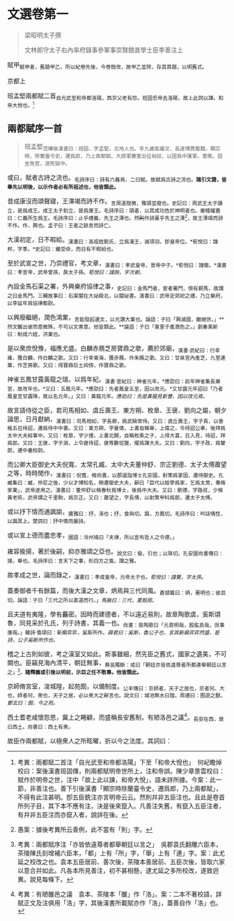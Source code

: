 # <!-- page21 -->文選卷第一

> 梁昭明太子撰
> 
> 文林郎守太子右內率府錄事參軍事崇賢館直學士臣李善注上

賦甲<sub>賦甲者，舊題甲乙，所以紀卷先後，今卷旣改，故甲乙並除，存其首題，以明舊式。</sub>

京都上

班孟堅兩都賦二首<sub>自光武至和帝都洛陽，西京父老有怨。班固恐帝去洛陽，故上此詞以諫。和帝大悅也。[^1.1.1]</sub>

## 兩都賦序一首

> 班孟堅<sub>范曄後漢書曰：班固，字孟堅，北地人也。年九歲能屬文，長遂博貫載籍。顯宗時，除蘭臺令史，遷爲郎，乃上兩都賦。大將軍竇憲出征匈奴，以固爲中護軍。憲敗，固坐免官，遂死獄中。</sub>

或曰，賦者古詩之流也。<sub>毛詩序曰：詩有六義焉，二曰賦。故賦爲古詩之流也。**諸引文證，皆舉先以明後，以示作者必有所祖述也，他皆類此。**</sub>

昔成康沒而頌聲寢，王澤竭而詩不作。<sub>言周道旣微，雅頌並廢也。史記曰：周武王太子誦立，是爲成王。成王太子釗立，是爲康王。毛詩序曰：頌者，以其成功告於神明者也。樂稽耀嘉曰：仁義所生爲王。毛詩序曰：止乎禮義，先王之澤也。然~~則~~作詩稟乎先王之澤[^1.1.m1]，故王澤竭而詩不作。作，興也。孟子曰：王者之跡息而詩亡。</sub>

大漢初定，日不暇給。<sub>漢書曰：高祖姓劉氏，立爲漢王，滅項羽，卽皇帝位。*荀悅曰：諱邦，字季。*史記曰：雖受命，而日有不暇給也。</sub>

至於武宣之世，乃崇禮官，考文章，<sub>漢書曰：孝武皇帝，景帝中子。*荀悅曰：諱徹。*漢書曰：孝宣帝，武帝曾孫，戾太子孫。*荀悅曰：諱詢，字次卿。*</sub>

內設金馬石渠之署，外興樂府協律之事，<sub>史記曰：金馬門者，宦者署門，傍有銅馬，故謂之曰金馬門。三輔故事曰：石渠閣在大祕殿北，以閣祕書。漢書曰：武帝定郊祀之禮，乃立樂府，以李延年爲協律都尉。</sub>

以興廢繼絕，潤色鴻業，<sub>言能發起遺文，以光讚大業也。論語：子曰「興滅國，繼絕世。」**然文雖出彼而意微殊，不可以文害意。他皆類此。**論語：子曰「東里子產潤色之。」劇秦美新曰：制成六經，洪業也。</sub>

是以衆庶悅豫，福應尤盛。白麟赤鴈芝房寶鼎之歌，薦於郊廟，<sub>漢書·武紀曰：行幸雍，獲白麟，作白麟之歌。又曰：行幸東海，獲赤鴈，作朱鴈之歌。又曰：甘泉宮內產芝，九莖連葉，作芝房歌。又曰：得寶鼎后土祠傍，作寶鼎之歌。</sub>

神雀五鳳甘露黃龍之瑞，以爲年紀。<sub>漢書·宣紀曰：神雀元年。*應劭曰：前年神雀集長樂宮，故改年也。*又曰：五鳳元年。*應劭曰：先者鳳皇五至，因以改元。*又甘露元年詔曰「乃者鳳皇至甘露降，故以名元年。」又曰：黃龍元年。*應劭曰：先是黃龍見新豐，因以改元焉。*</sub>

故言語侍從之臣，若司馬相如、虞丘壽王、東方朔、枚臯、王襃、劉向之屬，朝夕論思，日月獻納，<sub>漢書曰：司馬相如，字長卿，爲武騎常侍。又曰：虞丘壽王，字子貢，以善格五召待詔，遷爲侍中中書。又曰：東方朔，字曼倩，上書自稱舉，上偉之，令待詔公車，後拜爲太中大夫給事中。又曰：枚臯，字少孺，上書北闕，自稱枚乘之子，上得大喜，召入見，待詔，拜爲郎。又曰：王襃，字子淵，上令襃待詔，襃等數從獵，擢爲諫大夫。又曰：劉向，字子政，爲輦郎，遷中壘校尉。</sub>

而公卿大臣御史大夫倪寬、太常孔臧、太中大夫董仲舒、宗正劉德、太子太傅蕭望之等，時時閒作，<sub>漢書曰：倪寬，脩尙書，以郡選詣博士孔安國，射策爲掌固，遷侍御史。孔臧集曰：臧，仲尼之後，少以才博知名，稍遷御史大夫，辭曰「臣代以經學爲家，乞爲太常，專脩家業」，武帝遂用之。漢書曰：董仲舒以脩春秋爲博士，後爲中大夫。又曰：劉德，字路叔，少脩黃老術，武帝謂之千里駒，爲宗正。又曰：蕭望之，字長倩，以射策甲科爲郎，遷太子太傅。</sub>

或以抒下情而通諷諭，<sub>廣雅曰：抒，㳿也；抒，食與切。諷，方鳳切。毛詩序曰：吟詠情性，以諷其上。楚詞曰：抒中情而屬詩。</sub>

或以宣上德而盡忠孝，<sub>國語：泠州鳩曰「夫律，所以宣布哲人之令德。」</sub>

雍容揄<!-- page22 -->揚，著於後嗣，抑亦雅頌之亞也。<sub>說文曰：揄，引也；以珠切。孔安國尙書傳曰：揚，舉也。毛詩序曰：言天下之事，形四方之風，謂之雅。</sub>

故孝成之世，論而錄之，<sub>漢書曰：孝成皇帝，元帝太子也。*荀悅曰：諱驁，字太孫。*</sub>

蓋奏御者千有餘篇，而後大漢之文章，炳焉與三代同風。<sub>蒼頡篇曰：炳，著明也；彼皿切。論語：子曰「三代之所以直道而行。」*馬融曰：三代，夏殷周。*</sub>

且夫道有夷隆，學有麤密。因時而建德者，不以遠近易則，故臯陶歌虞，奚斯頌魯，同見采於孔氏，列于詩書，其義一也。<sub>尙書：臯陶歌曰「元首明哉，股肱良哉，庶事康哉。」韓詩·魯頌曰：新廟弈弈，奚斯所作。*薛君曰：奚斯，魯公子也，言其新廟弈弈然盛，是詩，公子奚斯所作也*。</sub>

稽之上古則如彼，考之漢室又如此。斯事雖細，然先臣之舊式，國家之遺美，不可闕也。臣竊見海內清平，朝廷無事，<sub>蔡邕獨斷：或曰「朝廷亦皆依違尊者所都連舉朝廷以言之」[^1.1.2]。**諸釋義或引後以明前，示臣之任不敢專。他皆類此。**</sub>

京師脩宮室，浚城隍，起苑囿，以備制度。<sub>公羊傳曰：京師者，天子之居也，京者何，大也，師者何，衆也，天子之居，必以衆大之辭言也。說文曰：城池無水曰隍。周禮曰：囿遊之獸。*鄭玄曰：囿，今之苑。*</sub>

西土耆老咸懷怨思，冀上之睠顧，而盛稱長安舊制，有陋洛邑之議[^1.1.3]。<sub>長安在西，故曰西土。尙書曰：西土有衆。</sub>

故臣作兩都賦，以極衆人之所眩曜，折以今之法度。其詞曰：

[^1.1.1]: 考異：兩都賦二首注「自光武至和帝都洛陽」下至「和帝大悅也」　何屺瞻焯校曰：案後漢書班固傳，則兩都賦明帝世所上，注和帝誤。陳少章景雲校曰：賦作於明帝之世，注中「故上此以諫，和帝大悅」，語未詳所據。今案：此一節，非善注也。善下引後漢書「顯宗時除蘭臺令史，遷爲郎，乃上兩都賦」，不得有此注甚明。卽五臣銑注亦言明帝云云。然則幷非五臣注也。且此是卷首所列子目，其下本不應有注，決是後來竄入。凡善注失舊，有竄入五臣注者，有幷非五臣注而亦竄入者，說詳在後。

[^1.1.2]: 考異：兩都賦序注「亦皆依違尊者都舉朝廷以言之」　吳郡袁氏翻雕六臣本，茶陵陳氏刻增補六臣本，「都」上有「所」字，「舉」上有「連」字。案：此尤延之校改之也。袁本五臣居前、善次後，茶陵本善居前、五臣次後，皆取六家以意合幷如此。凡各本所見善注，初不甚相懸，逮尤延之多所校改，遂致迥異。說見每條下。

[^1.1.3]: 考異：有陋雒邑之議　袁本、茶陵本「雒」作「洛」。案：二本不著校語，詳賦正文及注俱用「洛」字，其後漢書所載賦亦作「洛」，蓋善自作「洛」也。

[^1.1.m1]: 愚案：據後考異所云善例，此不當有「則」字。
